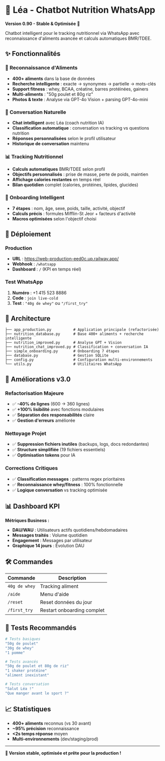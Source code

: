 # 🤖 Léa - Chatbot Nutrition WhatsApp

**Version 0.90 - Stable & Optimisée** 🚀

Chatbot intelligent pour le tracking nutritionnel via WhatsApp avec reconnaissance d'aliments avancée et calculs automatiques BMR/TDEE.

## ✨ Fonctionnalités

### 🍎 **Reconnaissance d'Aliments**
- **400+ aliments** dans la base de données
- **Recherche intelligente** : exacte → synonymes → partielle → mots-clés
- **Support fitness** : whey, BCAA, créatine, barres protéinées, gainers
- **Multi-aliments** : "50g poulet et 80g riz"
- **Photos & texte** : Analyse via GPT-4o Vision + parsing GPT-4o-mini

### 💬 **Conversation Naturelle**
- **Chat intelligent** avec Léa (coach nutrition IA)
- **Classification automatique** : conversation vs tracking vs questions nutrition
- **Réponses personnalisées** selon le profil utilisateur
- **Historique de conversation** maintenu

### 📊 **Tracking Nutritionnel**
- **Calculs automatiques** BMR/TDEE selon profil
- **Objectifs personnalisés** : prise de masse, perte de poids, maintien
- **Affichage calories restantes** en temps réel
- **Bilan quotidien** complet (calories, protéines, lipides, glucides)

### 🎯 **Onboarding Intelligent**
- **7 étapes** : nom, âge, sexe, poids, taille, activité, objectif
- **Calculs précis** : formules Mifflin-St Jeor + facteurs d'activité
- **Macros optimisées** selon l'objectif choisi

## 🚀 Déploiement

### **Production**
- **URL** : https://web-production-eed0c.up.railway.app/
- **Webhook** : `/whatsapp`
- **Dashboard** : `/` (KPI en temps réel)

### **Test WhatsApp**
1. **Numéro** : +1 415 523 8886
2. **Code** : `join live-cold`
3. **Test** : `"40g de whey"` ou `"/first_try"`

## 📁 Architecture

```
├── app_production.py          # Application principale (refactorisée)
├── nutrition_database.py      # Base 400+ aliments + recherche intelligente
├── nutrition_improved.py      # Analyse GPT + Vision
├── nutrition_chat_improved.py # Classification + conversation IA
├── simple_onboarding.py       # Onboarding 7 étapes
├── database.py                # Gestion SQLite
├── config.py                  # Configuration multi-environnements
└── utils.py                   # Utilitaires WhatsApp
```

## 🔧 Améliorations v3.0

### **Refactorisation Majeure**
- ✅ **-40% de lignes** (600 → 360 lignes)
- ✅ **+100% lisibilité** avec fonctions modulaires
- ✅ **Séparation des responsabilités** claire
- ✅ **Gestion d'erreurs** améliorée

### **Nettoyage Projet**
- ✅ **Suppression fichiers inutiles** (backups, logs, docs redondantes)
- ✅ **Structure simplifiée** (19 fichiers essentiels)
- ✅ **Optimisation tokens** pour IA

### **Corrections Critiques**
- ✅ **Classification messages** : patterns regex prioritaires
- ✅ **Reconnaissance whey/fitness** : 100% fonctionnelle
- ✅ **Logique conversation** vs tracking optimisée

## 📊 Dashboard KPI

**Métriques Business :**
- **DAU/WAU** : Utilisateurs actifs quotidiens/hebdomadaires
- **Messages traités** : Volume quotidien
- **Engagement** : Messages par utilisateur
- **Graphique 14 jours** : Évolution DAU

## 🛠️ Commandes

| Commande | Description |
|----------|-------------|
| `40g de whey` | Tracking aliment |
| `/aide` | Menu d'aide |
| `/reset` | Reset données du jour |
| `/first_try` | Restart onboarding complet |

## 🎯 Tests Recommandés

```bash
# Tests basiques
"50g de poulet"
"30g de whey" 
"1 pomme"

# Tests avancés  
"50g de poulet et 80g de riz"
"1 shaker protéine"
"aliment inexistant"

# Tests conversation
"Salut Léa !"
"Que manger avant le sport ?"
```

## 📈 Statistiques

- **400+ aliments** reconnus (vs 30 avant)
- **~95% précision** reconnaissance
- **<2s temps réponse** moyen
- **Multi-environnements** (dev/staging/prod)

---

**🚀 Version stable, optimisée et prête pour la production !**
